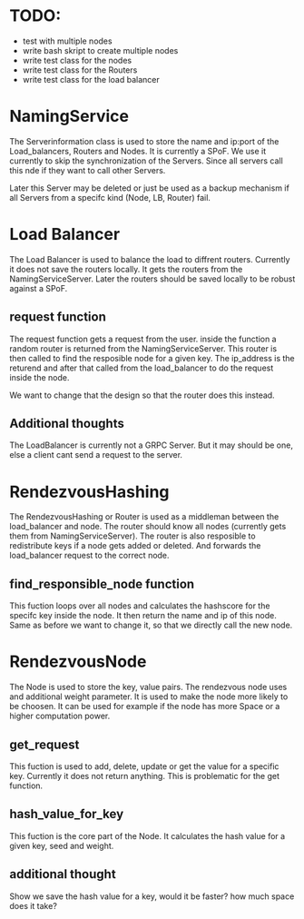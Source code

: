 # TODO:

- test with multiple nodes
- write bash skript to create multiple nodes
- write test class for the nodes
- write test class for the Routers
- write test class for the load balancer

# NamingService

The Serverinformation class is used to store the name and ip:port of the Load_balancers, Routers and Nodes. It is currently a SPoF. We use it currently to skip the synchronization of the Servers. Since all servers call this nde if they want to call other Servers. 

Later this Server may be deleted or just be used as a backup mechanism if all Servers from a specifc kind (Node, LB, Router) fail.

# Load Balancer

The Load Balancer is used to balance the load to diffrent routers. Currently it does not save the routers locally. It gets the routers from the NamingServiceServer. Later the routers should be saved locally to be robust against a SPoF. 

## request function

The request function gets a request from the user. inside the function a random router is returned from the NamingServiceServer. This router is then called to find the resposible node for a given key. The ip_address is the returend and after that called from the load_balancer to do the request inside the node.

We want to change that the design so that the router does this instead.

## Additional thoughts

The LoadBalancer is currently not a GRPC Server. But it may should be one, else a client cant send a request to the server.

# RendezvousHashing

The RendezvousHashing or Router is used as a middleman between the load_balancer and node. The router should know all nodes (currently gets them from NamingServiceServer). The router is also resposible to redistribute keys if a node gets added or deleted. And forwards the load_balancer request to the correct node.

## find_responsible_node function

This fuction loops over all nodes and calculates the hashscore for the specifc key inside the node. It then return the name and ip of this node. Same as before we want to change it, so that we directly call the new node.

# RendezvousNode

The Node is used to store the key, value pairs. The rendezvous node uses and additional weight parameter. It is used to make the node more likely to be choosen. It can be used for example if the node has more Space or a higher computation power.

## get_request

This fuction is used to add, delete, update or get the value for a specific key. Currently it does not return anything. This is problematic for the get function.

## hash_value_for_key

This fuction is the core part of the Node. It calculates the hash value for a given key, seed and weight. 

## additional thought

Show we save the hash value for a key, would it be faster? how much space does it take?